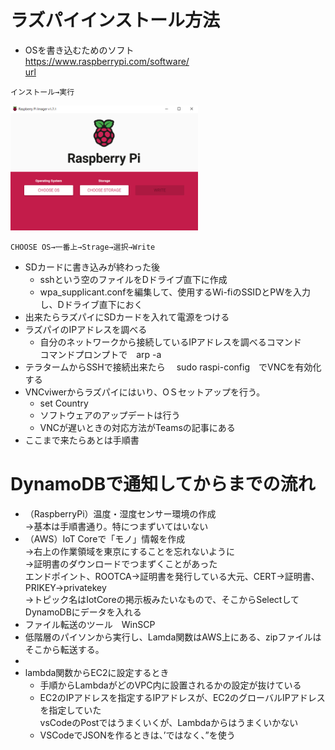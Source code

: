 # ラズパイインストール方法  


- OSを書き込むためのソフト  
https://www.raspberrypi.com/software/  
[url](https://www.raspberrypi.com/software/)   

```
インストール→実行   
```
<img alt="OSインストーラ画像" src="./img/OS%E3%82%A4%E3%83%B3%E3%82%B9%E3%83%88%E3%83%BC%E3%83%A9.png" width="300" height="200">

```
CHOOSE OS→一番上→Strage→選択→Write  
```  

- SDカードに書き込みが終わった後  
  - sshという空のファイルをDドライブ直下に作成
  - wpa_supplicant.confを編集して、使用するWi-fiのSSIDとPWを入力し、Dドライブ直下におく  
- 出来たらラズパイにSDカードを入れて電源をつける
- ラズパイのIPアドレスを調べる  
  - 自分のネットワークから接続しているIPアドレスを調べるコマンド  
   コマンドプロンプトで　arp -a
- テラタームからSSHで接続出来たら
　sudo raspi-config　でVNCを有効化する
- VNCviwerからラズパイにはいり、OＳセットアップを行う。  
  - set Country
  - ソフトウェアのアップデートは行う
  - VNCが遅いときの対応方法がTeamsの記事にある  
- ここまで来たらあとは手順書

# DynamoDBで通知してからまでの流れ  
- （RaspberryPi）温度・湿度センサー環境の作成  
→基本は手順書通り。特につまずいてはいない
- （AWS）IoT Coreで「モノ」情報を作成  
→右上の作業領域を東京にすることを忘れないように  
→証明書のダウンロードでつまずくことがあった  
エンドポイント、ROOTCA→証明書を発行している大元、CERT→証明書、PRIKEY→privatekey  
→トピック名はIotCoreの掲示板みたいなもので、そこからSelectしてDynamoDBにデータを入れる  
- ファイル転送のツール　WinSCP
- 低階層のパイソンから実行し、Lamda関数はAWS上にある、zipファイルはそこから転送する。  
-  
- lambda関数からEC2に設定するとき  
  - 手順からLambdaがどのVPC内に設置されるかの設定が抜けている  
  - EC2のIPアドレスを指定するIPアドレスが、EC2のグローバルIPアドレスを指定していた  
  vsCodeのPostではうまくいくが、Lambdaからはうまくいかない
  - VSCodeでJSONを作るときは、’ではなく、”を使う
